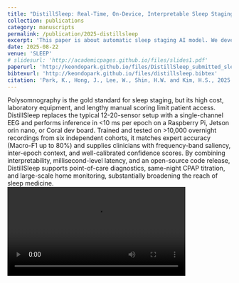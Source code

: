```yaml
---
title: "DistillSleep: Real-Time, On-Device, Interpretable Sleep Staging from Single-Channel EEG"
collection: publications
category: manuscripts
permalink: /publication/2025-distillsleep
excerpt: 'This paper is about automatic sleep staging AI model. We developed a lightweight AI model using knowledge distillation, while providing verifiability.'
date: 2025-08-22
venue: 'SLEEP'
# slidesurl: 'http://academicpages.github.io/files/slides1.pdf'
paperurl: 'http://keondopark.github.io/files/DistillSleep_submitted_sleep.pdf'
bibtexurl: 'http://keondopark.github.io/files/distillsleep.bibtex'
citation: 'Park, K., Hong, J., Lee, W., Shin, H.W. and Kim, H.S., 2025. DistillSleep: Real-Time, On-Device, Interpretable Sleep Staging from Single-Channel EEG. SLEEPJ, p.zsaf240.'
---
```

Polysomnography is the gold standard for sleep staging, but its high cost, laboratory equipment, and lengthy manual scoring limit patient access. DistillSleep replaces the typical 12-20-sensor setup with a single-channel EEG and performs inference in <10 ms per epoch on a Raspberry Pi, Jetson orin nano, or Coral dev board. Trained and tested on >10,000 overnight recordings from six independent cohorts, it matches expert accuracy (Macro-F1 up to 80%) and supplies clinicians with frequency-band saliency, inter-epoch context, and well-calibrated confidence scores. By combining interpretability, millisecond-level latency, and an open-source code release, DistillSleep supports point-of-care diagnostics, same-night CPAP titration, and large-scale home monitoring, substantially broadening the reach of sleep medicine.
 <video controls width="400">
  <source src="http://keondopark.github.io/files/Unlocking_Sleep__How_DistillSleep_s_AI_Revolutionizes_Diagnosti.mp4" type="video/mp4">
  <!-- Your browser does not support the audio element. -->
</video>

